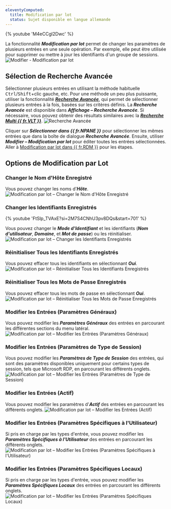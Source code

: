 ```yaml
---
eleventyComputed:
  title: Modification par lot
  status: Sujet disponible en langue allemande
---
```

{% youtube 'M4eCCgl2Dwc' %}

La fonctionnalité ***Modification par lot*** permet de changer les paramètres de plusieurs entrées en une seule opération. Par exemple, elle peut être utilisée pour supprimer ou mettre à jour les identifiants d'un groupe de sessions.
![Modifier - Modification par lot](https://cdnweb.devolutions.net/docs/docs_en_rdm_windows_clip10236.png)

## Sélection de Recherche Avancée

Sélectionner plusieurs entrées en utilisant la méthode habituelle <kbd>Ctrl</kbd>/<kbd>Shift</kbd>+clic gauche, etc. Pour une méthode un peu plus puissante, utiliser la fonctionnalité [***Recherche Avancée***](/rdm/windows/commands/view/panels/search/advanced/), qui permet de sélectionner plusieurs entrées à la fois, basées sur les critères définis. La ***Recherche Avancée*** est disponible dans ***Affichage – Recherche Avancée***. Si nécessaire, vous pouvez obtenir des résultats similaires avec la [***Recherche Multi {{ fr.VLT }}***](/rdm/windows/commands/view/panels/search/multi-vault/).
![Recherche Avancée](https://cdnweb.devolutions.net/docs/docs_en_rdm_windows_clip10379.png)

Cliquer sur ***Sélectionner dans {{ fr.NPANE }}*** pour sélectionner les mêmes entrées que dans la boîte de dialogue ***Recherche Avancée***. Ensuite, utiliser ***Modifier – Modification par lot*** pour éditer toutes les entrées sélectionnées. Aller à [Modification par lot dans {{ fr.RDM }}](/rdm/kb/rdm-windows/how-to-articles/batch-edit-rdm/) pour les étapes.

## Options de Modification par Lot

### Changer le Nom d'Hôte Enregistré

Vous pouvez changer les noms d'***Hôte***.
![Modification par lot – Changer le Nom d'Hôte Enregistré](https://cdnweb.devolutions.net/docs/docs_en_rdm_windows_clip10237.png)

### Changer les Identifiants Enregistrés

{% youtube 'FtSlp_TVAxE?si=2M7S4CNhU3pv8DQs&amp;start=701' %}

Vous pouvez changer le ***Mode d'Identifiant*** et les identifiants (***Nom d'utilisateur***, ***Domaine***, et ***Mot de passe***) ou les réinitialiser.
![Modification par lot – Changer les Identifiants Enregistrés](https://cdnweb.devolutions.net/docs/docs_en_rdm_windows_RDMWin2102.png)

### Réinitialiser Tous les Identifiants Enregistrés

Vous pouvez effacer tous les identifiants en sélectionnant ***Oui***.
![Modification par lot – Réinitialiser Tous les Identifiants Enregistrés](https://cdnweb.devolutions.net/docs/docs_en_rdm_windows_RDMWin2103.png)

### Réinitialiser Tous les Mots de Passe Enregistrés

Vous pouvez effacer tous les mots de passe en sélectionnant ***Oui***.
![Modification par lot – Réinitialiser Tous les Mots de Passe Enregistrés](https://cdnweb.devolutions.net/docs/docs_en_rdm_windows_RDMWin2104.png)

### Modifier les Entrées (Paramètres Généraux)

Vous pouvez modifier les ***Paramètres Généraux*** des entrées en parcourant les différentes sections du menu latéral.
![Modification par lot – Modifier les Entrées (Paramètres Généraux)](https://cdnweb.devolutions.net/docs/docs_en_rdm_windows_RDMWin2105.png)

### Modifier les Entrées (Paramètres de Type de Session)

Vous pouvez modifier les ***Paramètres de Type de Session*** des entrées, qui sont des paramètres disponibles uniquement pour certains types de session, tels que Microsoft RDP, en parcourant les différents onglets.
![Modification par lot – Modifier les Entrées (Paramètres de Type de Session)](https://cdnweb.devolutions.net/docs/docs_en_rdm_windows_RDMWin2106.png)

### Modifier les Entrées (Actif)

Vous pouvez modifier les paramètres d'***Actif*** des entrées en parcourant les différents onglets.
![Modification par lot – Modifier les Entrées (Actif)](https://cdnweb.devolutions.net/docs/docs_en_rdm_windows_RDMWin2108.png)

### Modifier les Entrées (Paramètres Spécifiques à l'Utilisateur)

Si pris en charge par les types d'entrée, vous pouvez modifier les ***Paramètres Spécifiques à l'Utilisateur*** des entrées en parcourant les différents onglets.
![Modification par lot – Modifier les Entrées (Paramètres Spécifiques à l'Utilisateur)](https://cdnweb.devolutions.net/docs/docs_en_rdm_windows_RDMWin2109.png)

### Modifier les Entrées (Paramètres Spécifiques Locaux)

Si pris en charge par les types d'entrée, vous pouvez modifier les ***Paramètres Spécifiques Locaux*** des entrées en parcourant les différents onglets.
![Modification par lot – Modifier les Entrées (Paramètres Spécifiques Locaux)](https://cdnweb.devolutions.net/docs/docs_en_rdm_windows_RDMWin2110.png)